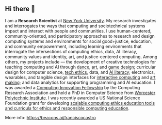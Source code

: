 ## Hi there 👋

<!--
**franciscastro/franciscastro** is a ✨ _special_ ✨ repository because its `README.md` (this file) appears on your GitHub profile.

Here are some ideas to get you started:

- 🔭 I’m currently working on ...
- 🌱 I’m currently learning ...
- 👯 I’m looking to collaborate on ...
- 🤔 I’m looking for help with ...
- 💬 Ask me about ...
- 📫 How to reach me: ...
- 😄 Pronouns: ...
- ⚡ Fun fact: ...
-->

I am a **Research Scientist** at [New York University](https://www.nyu.edu/). My research investigates and interrogates the ways that computing and sociotechnical systems impact and interact with people and communities. I use human-centered, community-oriented, and participatory approaches to research and design computing systems and environments for social good+justice, education, and community empowerment, including learning environments that interrogate the intersections of computing ethics, data, AI literacy, community values and identity, art, and justice-centered computing. Among others, my projects include — the development of creative technologies for teaching computing and AI through [dance](https://dl.acm.org/doi/10.1145/3635636.3656206), [art](https://dl.acm.org/doi/10.1145/3632621.3671422), and [game design](https://dl.acm.org/doi/10.1145/3502717.3532137); curricular design for computer science, [tech ethics](https://dl.acm.org/doi/10.1145/3545945.3569753), data, and [AI literacy](https://dl.acm.org/doi/10.1145/3632621.3671422); electronics, wearables, and tangible design interfaces for [interactive computing](https://dl.acm.org/doi/10.1145/3623509.3633350) and [art making](https://dl.acm.org/doi/10.1145/3568813.3600132); and data analytics for supporting programming and AI education. I was awarded a [Computing Innovation Fellowship](https://cifellows2021.org/) by the Computing Research Association and hold a PhD in Computer Science from [Worcester Polytechnic Institute](https://www.wpi.edu/). I was recently awarded a US National Science Foundation grant for developing [scalable computing ethics education tools and curricula for ethics and responsible computing education](https://dl.acm.org/doi/10.1145/3545945.3569753).

More info: ​​https://beacons.ai/franciscocastro 
